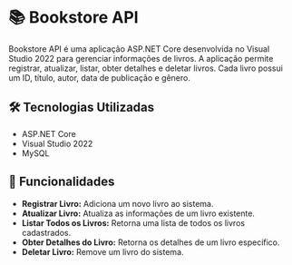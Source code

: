 # 📚 Bookstore API

Bookstore API é uma aplicação ASP.NET Core desenvolvida no Visual Studio 2022 para gerenciar informações de livros. A aplicação permite registrar, atualizar, listar, obter detalhes e deletar livros. Cada livro possui um ID, título, autor, data de publicação e gênero.

## 🛠️ Tecnologias Utilizadas

- ASP.NET Core
- Visual Studio 2022
- MySQL

## 🌟 Funcionalidades

- **Registrar Livro:** Adiciona um novo livro ao sistema.
- **Atualizar Livro:** Atualiza as informações de um livro existente.
- **Listar Todos os Livros:** Retorna uma lista de todos os livros cadastrados.
- **Obter Detalhes do Livro:** Retorna os detalhes de um livro específico.
- **Deletar Livro:** Remove um livro do sistema.

